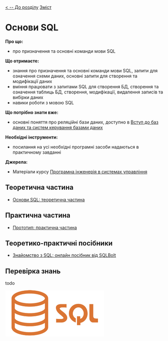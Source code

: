 [< -- До розділу](../README.md)         [Зміст](../../contents.md)

# Основи SQL

**Про що:**

- про призначення та основні команди мови SQL  

**Що отримаєте:**

- знання про призначення та основні команди мови SQL, запити для означення схеми даних, основні запити для створення та модифікації даних   
- вміння працювати з запитами SQL для створення БД, створення та означення таблиць БД, створення, модифікації, видалення записів та вибірки даних
- навики роботи з мовою SQL

**Що потрібно знати вже:**

- основні поняття про реляційні бази даних, доступно в [Вступ до баз даних та систем керування базами даних](../../dbbasic/intro/README.md) 

**Необхідні інструменти:**

- посилання на усі необхідні програмні засоби надаються в практичному завданні

**Джерела:** 

- Матеріали курсу [Програмна інженерія в системах управління](https://pupenasan.github.io/ProgIngContrSystems)

## Теоретична частина

- [Основи SQL: теоретична частина](teor.md)

## Практична частина

- [Прототип: практична частина](lab.md)

## Теоретико-практичні посібники

- [Знайомство з SQL: онлайн посібник від SQLBolt](sqlbolt.md)

## Перевірка знань

todo



![Sql_data_base_with_logo](media/Sql_data_base_with_logo.png)